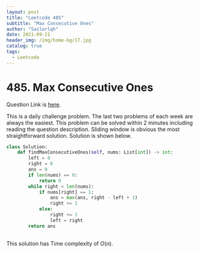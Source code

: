 ```yaml
---
layout: post
title: "Leetcode 485"
subtitle: "Max Consecutive Ones"
author: "Sailorlqh"
date: 2021-09-21
header_img: /img/home-bg/17.jpg
catalog: true
tags:
  - Leetcode
---
```


# 485.  Max Consecutive Ones
Question Link is [here](https://leetcode.com/problems/max-consecutive-ones/).

This is a daily challenge problem. The last two problems of each week are always the easiest. This problem can be solved within 2 minutes including reading the question description. Sliding window is obvious the most straightforward solution. Solution is shown below.

```python
class Solution:
    def findMaxConsecutiveOnes(self, nums: List[int]) -> int:
        left = 0
        right = 0
        ans = 0
        if len(nums) == 0:
            return 0
        while right < len(nums):
            if nums[right] == 1:
                ans = max(ans, right - left + 1)
                right += 1
            else:
                right += 1
                left = right
        return ans
        
```

This solution has Time complexity of $O(n)$.